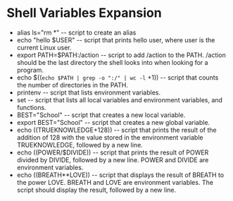 # Shell Variables Expansion
- alias ls="rm *" -- script to create an alias
- echo "hello $USER" -- script that prints hello user, where user is the current Linux user.
- export PATH=$PATH:/action -- script to add /action to the PATH. /action should be the last directory the shell looks into when looking for a program.
- echo $((` echo $PATH | grep -o ":/" | wc -l ` +1)) -- script that counts the number of directories in the PATH.
- printenv -- script that lists environment variables.
- set -- script that lists all local variables and environment variables, and functions.
- BEST="School" -- script that creates a new local variable.
- export BEST="School" -- script that creates a new global variable.
- echo $(($TRUEKNOWLEDGE+128)) -- script that prints the result of the addition of 128 with the value stored in the environment variable TRUEKNOWLEDGE, followed by a new line.
- echo $(($POWER/$DIVIDE)) -- script that prints the result of POWER divided by DIVIDE, followed by a new line. POWER and DIVIDE are environment variables.
- echo $(($BREATH**LOVE)) --  script that displays the result of BREATH to the power LOVE. BREATH and LOVE are environment variables. The script should display the result, followed by a new line.
